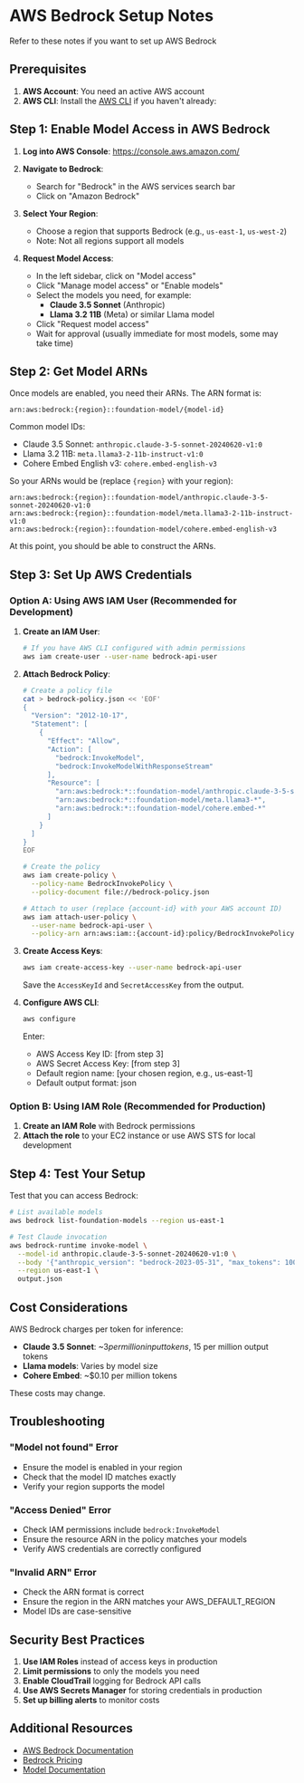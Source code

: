 # AWS Bedrock Setup Notes

Refer to these notes if you want to set up AWS Bedrock

## Prerequisites

1. **AWS Account**: You need an active AWS account
2. **AWS CLI**: Install the [AWS CLI](https://aws.amazon.com/cli/) if you haven't already:


## Step 1: Enable Model Access in AWS Bedrock

1. **Log into AWS Console**: https://console.aws.amazon.com/

2. **Navigate to Bedrock**:
   - Search for "Bedrock" in the AWS services search bar
   - Click on "Amazon Bedrock"

3. **Select Your Region**:
   - Choose a region that supports Bedrock (e.g., `us-east-1`, `us-west-2`)
   - Note: Not all regions support all models

4. **Request Model Access**:
   - In the left sidebar, click on "Model access"
   - Click "Manage model access" or "Enable models"
   - Select the models you need, for example:
     - **Claude 3.5 Sonnet** (Anthropic)
     - **Llama 3.2 11B** (Meta) or similar Llama model
   - Click "Request model access"
   - Wait for approval (usually immediate for most models, some may take time)

## Step 2: Get Model ARNs

Once models are enabled, you need their ARNs. The ARN format is:
```
arn:aws:bedrock:{region}::foundation-model/{model-id}
```

Common model IDs:
- Claude 3.5 Sonnet: `anthropic.claude-3-5-sonnet-20240620-v1:0`
- Llama 3.2 11B: `meta.llama3-2-11b-instruct-v1:0`
- Cohere Embed English v3: `cohere.embed-english-v3`

So your ARNs would be (replace `{region}` with your region):
```
arn:aws:bedrock:{region}::foundation-model/anthropic.claude-3-5-sonnet-20240620-v1:0
arn:aws:bedrock:{region}::foundation-model/meta.llama3-2-11b-instruct-v1:0
arn:aws:bedrock:{region}::foundation-model/cohere.embed-english-v3
```

At this point, you should be able to construct the ARNs.

## Step 3: Set Up AWS Credentials

### Option A: Using AWS IAM User (Recommended for Development)

1. **Create an IAM User**:
   ```bash
   # If you have AWS CLI configured with admin permissions
   aws iam create-user --user-name bedrock-api-user
   ```

2. **Attach Bedrock Policy**:
   ```bash
   # Create a policy file
   cat > bedrock-policy.json << 'EOF'
   {
     "Version": "2012-10-17",
     "Statement": [
       {
         "Effect": "Allow",
         "Action": [
           "bedrock:InvokeModel",
           "bedrock:InvokeModelWithResponseStream"
         ],
         "Resource": [
           "arn:aws:bedrock:*::foundation-model/anthropic.claude-3-5-sonnet-*",
           "arn:aws:bedrock:*::foundation-model/meta.llama3-*",
           "arn:aws:bedrock:*::foundation-model/cohere.embed-*"
         ]
       }
     ]
   }
   EOF
   
   # Create the policy
   aws iam create-policy \
     --policy-name BedrockInvokePolicy \
     --policy-document file://bedrock-policy.json
   
   # Attach to user (replace {account-id} with your AWS account ID)
   aws iam attach-user-policy \
     --user-name bedrock-api-user \
     --policy-arn arn:aws:iam::{account-id}:policy/BedrockInvokePolicy
   ```

3. **Create Access Keys**:
   ```bash
   aws iam create-access-key --user-name bedrock-api-user
   ```
   Save the `AccessKeyId` and `SecretAccessKey` from the output.

4. **Configure AWS CLI**:
   ```bash
   aws configure
   ```
   Enter:
   - AWS Access Key ID: [from step 3]
   - AWS Secret Access Key: [from step 3]
   - Default region name: [your chosen region, e.g., us-east-1]
   - Default output format: json

### Option B: Using IAM Role (Recommended for Production)

1. **Create an IAM Role** with Bedrock permissions
2. **Attach the role** to your EC2 instance or use AWS STS for local development

## Step 4: Test Your Setup

Test that you can access Bedrock:

```bash
# List available models
aws bedrock list-foundation-models --region us-east-1

# Test Claude invocation
aws bedrock-runtime invoke-model \
  --model-id anthropic.claude-3-5-sonnet-20240620-v1:0 \
  --body '{"anthropic_version": "bedrock-2023-05-31", "max_tokens": 100, "messages": [{"role": "user", "content": "Hello"}]}' \
  --region us-east-1 \
  output.json
```


## Cost Considerations

AWS Bedrock charges per token for inference:
- **Claude 3.5 Sonnet**: ~$3 per million input tokens, ~$15 per million output tokens
- **Llama models**: Varies by model size
- **Cohere Embed**: ~$0.10 per million tokens

These costs may change.

## Troubleshooting

### "Model not found" Error
- Ensure the model is enabled in your region
- Check that the model ID matches exactly
- Verify your region supports the model

### "Access Denied" Error
- Check IAM permissions include `bedrock:InvokeModel`
- Ensure the resource ARN in the policy matches your models
- Verify AWS credentials are correctly configured

### "Invalid ARN" Error
- Check the ARN format is correct
- Ensure the region in the ARN matches your AWS_DEFAULT_REGION
- Model IDs are case-sensitive

## Security Best Practices

1. **Use IAM Roles** instead of access keys in production
2. **Limit permissions** to only the models you need
3. **Enable CloudTrail** logging for Bedrock API calls
4. **Use AWS Secrets Manager** for storing credentials in production
5. **Set up billing alerts** to monitor costs

## Additional Resources

- [AWS Bedrock Documentation](https://docs.aws.amazon.com/bedrock/)
- [Bedrock Pricing](https://aws.amazon.com/bedrock/pricing/)
- [Model Documentation](https://docs.aws.amazon.com/bedrock/latest/userguide/models-supported.html)